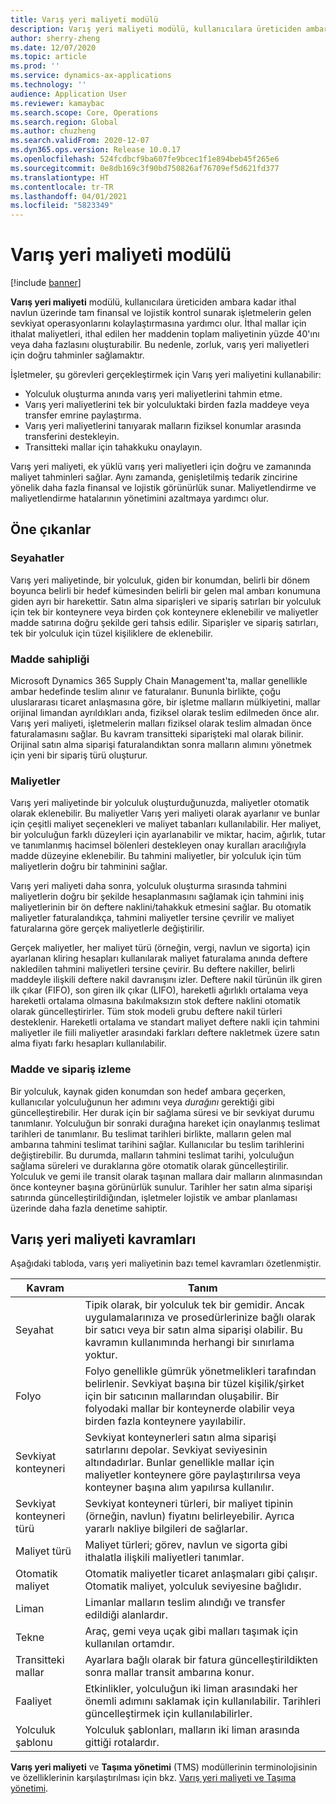 ```yaml
---
title: Varış yeri maliyeti modülü
description: Varış yeri maliyeti modülü, kullanıcılara üreticiden ambara kadar ithal navlun üzerinde tam finansal ve lojistik kontrol sunarak işletmelerin gelen sevkiyat operasyonlarını kolaylaştırmasına yardımcı olur.
author: sherry-zheng
ms.date: 12/07/2020
ms.topic: article
ms.prod: ''
ms.service: dynamics-ax-applications
ms.technology: ''
audience: Application User
ms.reviewer: kamaybac
ms.search.scope: Core, Operations
ms.search.region: Global
ms.author: chuzheng
ms.search.validFrom: 2020-12-07
ms.dyn365.ops.version: Release 10.0.17
ms.openlocfilehash: 524fcdbcf9ba607fe9bcec1f1e894beb45f265e6
ms.sourcegitcommit: 0e8db169c3f90bd750826af76709ef5d621fd377
ms.translationtype: HT
ms.contentlocale: tr-TR
ms.lasthandoff: 04/01/2021
ms.locfileid: "5823349"
---
```

# <a name="landed-cost-module"></a>Varış yeri maliyeti modülü

[!include [banner](../../includes/banner.md)]

**Varış yeri maliyeti** modülü, kullanıcılara üreticiden ambara kadar ithal navlun üzerinde tam finansal ve lojistik kontrol sunarak işletmelerin gelen sevkiyat operasyonlarını kolaylaştırmasına yardımcı olur. İthal mallar için ithalat maliyetleri, ithal edilen her maddenin toplam maliyetinin yüzde 40'ını veya daha fazlasını oluşturabilir. Bu nedenle, zorluk, varış yeri maliyetleri için doğru tahminler sağlamaktır.

İşletmeler, şu görevleri gerçekleştirmek için Varış yeri maliyetini kullanabilir:

- Yolculuk oluşturma anında varış yeri maliyetlerini tahmin etme.
- Varış yeri maliyetlerini tek bir yolculuktaki birden fazla maddeye veya transfer emrine paylaştırma.
- Varış yeri maliyetlerini tanıyarak malların fiziksel konumlar arasında transferini destekleyin.
- Transitteki mallar için tahakkuku onaylayın.

Varış yeri maliyeti, ek yüklü varış yeri maliyetleri için doğru ve zamanında maliyet tahminleri sağlar. Aynı zamanda, genişletilmiş tedarik zincirine yönelik daha fazla finansal ve lojistik görünürlük sunar. Maliyetlendirme ve maliyetlendirme hatalarının yönetimini azaltmaya yardımcı olur.

## <a name="highlights"></a>Öne çıkanlar

### <a name="voyages"></a>Seyahatler

Varış yeri maliyetinde, bir yolculuk, giden bir konumdan, belirli bir dönem boyunca belirli bir hedef kümesinden belirli bir gelen mal ambarı konumuna giden ayrı bir harekettir. Satın alma siparişleri ve sipariş satırları bir yolculuk için tek bir konteynere veya birden çok konteynere eklenebilir ve maliyetler madde satırına doğru şekilde geri tahsis edilir. Siparişler ve sipariş satırları, tek bir yolculuk için tüzel kişiliklere de eklenebilir.

### <a name="item-ownership"></a>Madde sahipliği

Microsoft Dynamics 365 Supply Chain Management'ta, mallar genellikle ambar hedefinde teslim alınır ve faturalanır. Bununla birlikte, çoğu uluslararası ticaret anlaşmasına göre, bir işletme malların mülkiyetini, mallar orijinal limandan ayrıldıkları anda, fiziksel olarak teslim edilmeden önce alır. Varış yeri maliyeti, işletmelerin malları fiziksel olarak teslim almadan önce faturalamasını sağlar. Bu kavram transitteki siparişteki mal olarak bilinir. Orijinal satın alma siparişi faturalandıktan sonra malların alımını yönetmek için yeni bir sipariş türü oluşturur.

### <a name="costs"></a>Maliyetler

Varış yeri maliyetinde bir yolculuk oluşturduğunuzda, maliyetler otomatik olarak eklenebilir. Bu maliyetler Varış yeri maliyeti olarak ayarlanır ve bunlar için çeşitli maliyet seçenekleri ve maliyet tabanları kullanılabilir. Her maliyet, bir yolculuğun farklı düzeyleri için ayarlanabilir ve miktar, hacim, ağırlık, tutar ve tanımlanmış hacimsel bölenleri destekleyen onay kuralları aracılığıyla madde düzeyine eklenebilir. Bu tahmini maliyetler, bir yolculuk için tüm maliyetlerin doğru bir tahminini sağlar.

Varış yeri maliyeti daha sonra, yolculuk oluşturma sırasında tahmini maliyetlerin doğru bir şekilde hesaplanmasını sağlamak için tahmini iniş maliyetlerinin bir ön deftere naklini/tahakkuk etmesini sağlar. Bu otomatik maliyetler faturalandıkça, tahmini maliyetler tersine çevrilir ve maliyet faturalarına göre gerçek maliyetlerle değiştirilir.

Gerçek maliyetler, her maliyet türü (örneğin, vergi, navlun ve sigorta) için ayarlanan kliring hesapları kullanılarak maliyet faturalama anında deftere nakledilen tahmini maliyetleri tersine çevirir. Bu deftere nakiller, belirli maddeyle ilişkili deftere nakil davranışını izler. Deftere nakil türünün ilk giren ilk çıkar (FIFO), son giren ilk çıkar (LIFO), hareketli ağırlıklı ortalama veya hareketli ortalama olmasına bakılmaksızın stok deftere naklini otomatik olarak güncelleştirirler. Tüm stok modeli grubu deftere nakil türleri desteklenir. Hareketli ortalama ve standart maliyet deftere nakli için tahmini maliyetler ile fiili maliyetler arasındaki farkları deftere nakletmek üzere satın alma fiyatı farkı hesapları kullanılabilir.

### <a name="item-and-order-tracking"></a>Madde ve sipariş izleme

Bir yolculuk, kaynak giden konumdan son hedef ambara geçerken, kullanıcılar yolculuğunun her adımını veya *durağını* gerektiği gibi güncelleştirebilir. Her durak için bir sağlama süresi ve bir sevkiyat durumu tanımlanır. Yolculuğun bir sonraki durağına hareket için onaylanmış teslimat tarihleri de tanımlanır. Bu teslimat tarihleri birlikte, malların gelen mal ambarına tahmini teslimat tarihini sağlar. Kullanıcılar bu teslim tarihlerini değiştirebilir. Bu durumda, malların tahmini teslimat tarihi, yolculuğun sağlama süreleri ve duraklarına göre otomatik olarak güncelleştirilir. Yolculuk ve gemi ile transit olarak taşınan mallara dair malların alınmasından önce konteyner başına görünürlük sunulur. Tarihler her satın alma siparişi satırında güncelleştirildiğından, işletmeler lojistik ve ambar planlaması üzerinde daha fazla denetime sahiptir.

## <a name="landed-cost-concepts"></a>Varış yeri maliyeti kavramları

Aşağıdaki tabloda, varış yeri maliyetinin bazı temel kavramları özetlenmiştir.

| Kavram | Tanım |
|---|---|
| Seyahat | Tipik olarak, bir yolculuk tek bir gemidir. Ancak uygulamalarınıza ve prosedürlerinize bağlı olarak bir satıcı veya bir satın alma siparişi olabilir. Bu kavramın kullanımında herhangi bir sınırlama yoktur. |
| Folyo | Folyo genellikle gümrük yönetmelikleri tarafından belirlenir. Sevkiyat başına bir tüzel kişilik/şirket için bir satıcının mallarından oluşabilir. Bir folyodaki mallar bir konteynerde olabilir veya birden fazla konteynere yayılabilir. |
| Sevkiyat konteyneri | Sevkiyat konteynerleri satın alma siparişi satırlarını depolar. Sevkiyat seviyesinin altındadırlar. Bunlar genellikle mallar için maliyetler konteynere göre paylaştırılırsa veya konteyner başına alım yapılırsa kullanılır. |
| Sevkiyat konteyneri türü | Sevkiyat konteyneri türleri, bir maliyet tipinin (örneğin, navlun) fiyatını belirleyebilir. Ayrıca yararlı nakliye bilgileri de sağlarlar. |
| Maliyet türü | Maliyet türleri; görev, navlun ve sigorta gibi ithalatla ilişkili maliyetleri tanımlar. |
| Otomatik maliyet | Otomatik maliyetler ticaret anlaşmaları gibi çalışır. Otomatik maliyet, yolculuk seviyesine bağlıdır. |
| Liman | Limanlar malların teslim alındığı ve transfer edildiği alanlardır. |
| Tekne | Araç, gemi veya uçak gibi malları taşımak için kullanılan ortamdır. |
| Transitteki mallar | Ayarlara bağlı olarak bir fatura güncelleştirildikten sonra mallar transit ambarına konur. |
| Faaliyet | Etkinlikler, yolculuğun iki liman arasındaki her önemli adımını saklamak için kullanılabilir. Tarihleri güncelleştirmek için kullanılabilirler. |
| Yolculuk şablonu | Yolculuk şablonları, malların iki liman arasında gittiği rotalardır. |

**Varış yeri maliyeti** ve **Taşıma yönetimi** (TMS) modüllerinin terminolojisinin ve özelliklerinin karşılaştırılması için bkz. [Varış yeri maliyeti ve Taşıma yönetimi](landed-cost-vs-tms.md).
